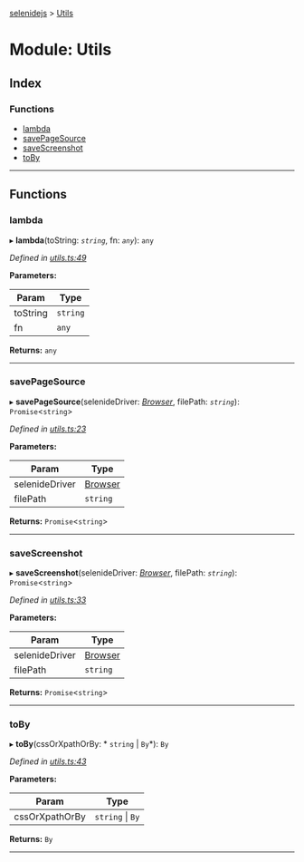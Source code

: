 [selenidejs](../README.md) > [Utils](../modules/utils.md)

# Module: Utils

## Index

### Functions

* [lambda](utils.md#lambda)
* [savePageSource](utils.md#savepagesource)
* [saveScreenshot](utils.md#savescreenshot)
* [toBy](utils.md#toby)

---

## Functions

<a id="lambda"></a>

###  lambda

▸ **lambda**(toString: *`string`*, fn: *`any`*): `any`

*Defined in [utils.ts:49](https://github.com/KnowledgeExpert/selenidejs/blob/master/lib/utils.ts#L49)*

**Parameters:**

| Param | Type |
| ------ | ------ |
| toString | `string` |
| fn | `any` |

**Returns:** `any`

___
<a id="savepagesource"></a>

###  savePageSource

▸ **savePageSource**(selenideDriver: *[Browser](../classes/browser.md)*, filePath: *`string`*): `Promise`<`string`>

*Defined in [utils.ts:23](https://github.com/KnowledgeExpert/selenidejs/blob/master/lib/utils.ts#L23)*

**Parameters:**

| Param | Type |
| ------ | ------ |
| selenideDriver | [Browser](../classes/browser.md) |
| filePath | `string` |

**Returns:** `Promise`<`string`>

___
<a id="savescreenshot"></a>

###  saveScreenshot

▸ **saveScreenshot**(selenideDriver: *[Browser](../classes/browser.md)*, filePath: *`string`*): `Promise`<`string`>

*Defined in [utils.ts:33](https://github.com/KnowledgeExpert/selenidejs/blob/master/lib/utils.ts#L33)*

**Parameters:**

| Param | Type |
| ------ | ------ |
| selenideDriver | [Browser](../classes/browser.md) |
| filePath | `string` |

**Returns:** `Promise`<`string`>

___
<a id="toby"></a>

###  toBy

▸ **toBy**(cssOrXpathOrBy: * `string` &#124; `By`*): `By`

*Defined in [utils.ts:43](https://github.com/KnowledgeExpert/selenidejs/blob/master/lib/utils.ts#L43)*

**Parameters:**

| Param | Type |
| ------ | ------ |
| cssOrXpathOrBy |  `string` &#124; `By`|

**Returns:** `By`

___

